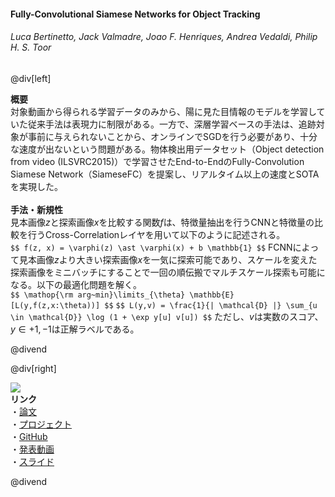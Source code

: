 #### Fully-Convolutional Siamese Networks for Object Tracking
###### Luca Bertinetto, Jack Valmadre, Joao F. Henriques, Andrea Vedaldi, Philip H. S. Toor

@div[left]

__概要__<br>
対象動画から得られる学習データのみから、陽に見た目情報のモデルを学習していた従来手法は表現力に制限がある。一方で、深層学習ベースの手法は、追跡対象が事前に与えられないことから、オンラインでSGDを行う必要があり、十分な速度が出ないという問題がある。物体検出用データセット（Object detection from video (ILSVRC2015)）で学習させたEnd-to-EndのFully-Convolution Siamese Network（SiameseFC）を提案し、リアルタイム以上の速度とSOTAを実現した。<br>
<br>
__手法・新規性__<br>
見本画像$z$と探索画像$x$を比較する関数$f$は、特徴量抽出を行うCNNと特徴量の比較を行うCross-Correlationレイヤを用いて以下のように記述される。<br>
`$$ f(z, x) = \varphi(z) \ast \varphi(x) + b \mathbb{1} $$`
FCNNによって見本画像$z$より大きい探索画像$x$を一気に探索可能であり、スケールを変えた探索画像をミニバッチにすることで一回の順伝搬でマルチスケール探索も可能になる。以下の最適化問題を解く。<br>
`$$ \mathop{\rm arg~min}\limits_{\theta} \mathbb{E} [L(y,f(z,x:\theta))] $$`
`$$ L(y,v) = \frac{1}{| \mathcal{D} |} \sum_{u \in \mathcal{D}} \log (1 + \exp y[u] v[u]) $$`
ただし、$v$は実数のスコア、$y \in {+1, -1}$は正解ラベルである。<br>

@divend


@div[right]

![](https://www.robots.ox.ac.uk/~luca/stuff/siamesefc_conv-explicit.jpg)
<br>
__リンク__<br>
・[論文](https://arxiv.org/abs/1606.09549)<br>
・[プロジェクト](https://www.robots.ox.ac.uk/~luca/siamese-fc.html)<br>
・[GitHub](https://github.com/bertinetto/cfnet)<br>
・[発表動画](https://youtu.be/jZoUalMMZ_0)<br>
・[スライド](https://pdfs.semanticscholar.org/presentation/4c91/827cceb97183c4d48ca09e1c7587577c8d54.pdf)<br>

@divend
